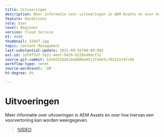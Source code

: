```yaml
---
title: Uitvoeringen
description: Meer informatie over uitvoeringen in AEM Assets en over hoe hiervan een voorvertoning kan worden weergegeven.
feature: Renditions
role: User
level: Beginner
version: Cloud Service
kt: 4496
thumbnail: 32047.jpg
topic: Content Management
last-substantial-update: 2021-09-26T00:00:00Z
exl-id: 1df0ffd7-fe22-4eef-9428-b228ed0dcf31
source-git-commit: b3e9251bdb18a008be95c1fa9e5c79252a74fc98
workflow-type: tm+mt
source-wordcount: '26'
ht-degree: 0%

---
```


# Uitvoeringen

Meer informatie over uitvoeringen in AEM Assets en over hoe hiervan een voorvertoning kan worden weergegeven.

>[!VIDEO](https://video.tv.adobe.com/v/32047?quality=12&learn=on)
